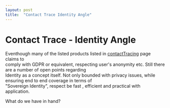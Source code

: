 ```yaml
---
layout: post
title:  "Contact Trace Identity Angle"
---
```


# Contact Trace - Identity Angle

Eventhough many of the listed products listed in [contactTracing](https://devrimdemiroz.github.io/) page claims to  
comply with GDPR or equivalent, respecting user's anonymity etc. Still there are a number of open points regarding  
Identity as a concept itself. Not only bounded with privacy issues, while ensuring end to end coverage in terms of  
"Sovereign Identity", respect be fast , efficient and practical with application.

What do we have in hand? 